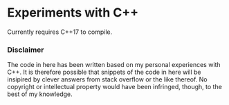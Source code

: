 # Experiments with C++

Currently requires C++17 to compile.

### Disclaimer
The code in here has been written based on my personal experiences with C++.
It is therefore possible that snippets of the code in here
will be insipired by clever answers from stack overflow or the like thereof.
No copyright or intellectual property would have been infringed, though,
to the best of my knowledge.
